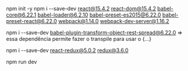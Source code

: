 npm init -y
npm i --save-dev react@15.4.2 react-dom@15.4.2 babel-core@6.22.1 babel-loader@6.2.10 babel-preset-es2015@6.22.0 babel-preset-react@6.22.0 webpack@1.14.0 webpack-dev-server@1.16.2

npm i --save-dev babel-plugin-transform-object-rest-spread@6.22.0 => essa dependência permite fazer o transpile para usar o {...}

npm i --save-dev react-redux@5.0.2 redux@3.6.0

npm run dev